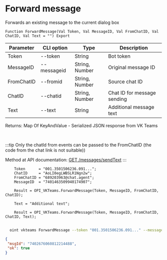 ﻿---
sidebar_position: 8
---

# Forward message
 Forwards an existing message to the current dialog box



`Function ForwardMessage(Val Token, Val MessageID, Val FromChatID, Val ChatID, Val Text = "") Export`

  | Parameter | CLI option | Type | Description |
  |-|-|-|-|
  | Token | --token | String | Bot token |
  | MessageID | --messageid | String, Number | Original message ID |
  | FromChatID | --fromid | String, Number | Source chat ID |
  | ChatID | --chatid | String, Number | Chat ID for message sending |
  | Text | --text | String | Additional message text |

  
  Returns:  Map Of KeyAndValue - Serialized JSON response from VK Teams

<br/>

:::tip
Only the chatId from events can be passed to the FromChatID (the code from the chat link is not suitable))

 Method at API documentation: [GET /messages/sendText](https://teams.vk.com/botapi/#/messages/get_messages_sendText)
:::
<br/>


```bsl title="Code example"
    Token      = "001.3501506236.091...";
    ChatID     = "AoLI0egLWBSLR1Ngn2w";
    FromChatID = "689203963@chat.agent";
    MessageID  = "7401463509940174907";

    Result = OPI_VKTeams.ForwardMessage(Token, MessageID, FromChatID, ChatID);

    Text = "Additional text";

    Result = OPI_VKTeams.ForwardMessage(Token, MessageID, FromChatID, ChatID, Text);
```



```sh title="CLI command example"
    
  oint vkteams ForwardMessage --token "001.3501506236.091..." --message "7402287649739767956" --fromid "689203963@chat.agent" --chatid "AoLI0egLWBSLR1Ngn2w" --text "Additional text"

```

```json title="Result"
{
 "msgId": "7402676060812214488",
 "ok": true
}
```
